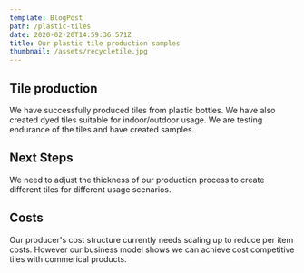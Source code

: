 ```yaml
---
template: BlogPost
path: /plastic-tiles
date: 2020-02-20T14:59:36.571Z
title: Our plastic tile production samples
thumbnail: /assets/recycletile.jpg
---
```

## Tile production

We have successfully produced tiles from plastic bottles.  We have also created dyed tiles suitable for indoor/outdoor usage.  We are testing endurance of the tiles and have created samples.

## Next Steps

We need to adjust the thickness of our production process to create different tiles for different usage scenarios. 

## Costs

Our producer's cost structure currently needs scaling up to reduce per item costs.  However our business model shows we can achieve cost competitive tiles with commerical products.
